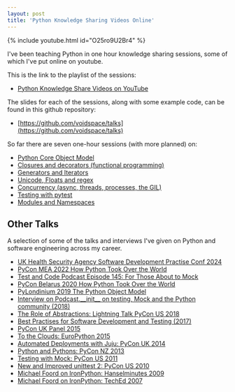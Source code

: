 ```yaml
---
layout: post
title: 'Python Knowledge Sharing Videos Online'
---
```


{% include youtube.html id="O25ro9U2Br4" %}

I've been teaching Python in one hour knowledge sharing sessions, some of which I've put online on youtube.

This is the link to the playlist of the sessions:

* [Python Knowledge Share Videos on YouTube](https://www.youtube.com/watch?v=O25ro9U2Br4&list=PLzeg33w0Au4wgaHk3-hyGIXNU_WRBMgvq&ab_channel=MichaelFoord)

The slides for each of the sessions, along with some example code, can be found in this github repository:

* [https://github.com/voidspace/talks](https://github.com/voidspace/talks)

So far there are seven one-hour sessions (with more planned) on:

* [Python Core Object Model](https://www.youtube.com/watch?v=O25ro9U2Br4&list=PLzeg33w0Au4wgaHk3-hyGIXNU_WRBMgvq&index=1&ab_channel=MichaelFoord)
* [Closures and decorators (functional programming)](https://www.youtube.com/watch?v=koannusBFGU&list=PLzeg33w0Au4wgaHk3-hyGIXNU_WRBMgvq&index=3&ab_channel=MichaelFoord)
* [Generators and Iterators](https://www.youtube.com/watch?v=yadfyn6-TzE&list=PLzeg33w0Au4wgaHk3-hyGIXNU_WRBMgvq&index=4&ab_channel=MichaelFoord)
* [Unicode, Floats and regex](https://www.youtube.com/watch?v=X3RBs0zau2w&list=PLzeg33w0Au4wgaHk3-hyGIXNU_WRBMgvq&index=5&ab_channel=MichaelFoord)
* [Concurrency (async, threads, processes, the GIL)](https://www.youtube.com/watch?v=fwb1u-V81sk&list=PLzeg33w0Au4wgaHk3-hyGIXNU_WRBMgvq&index=2&ab_channel=MichaelFoord)
* [Testing with pytest](https://www.youtube.com/watch?v=ZgfpAXAB_0Y&list=PLzeg33w0Au4wgaHk3-hyGIXNU_WRBMgvq&index=7&ab_channel=MichaelFoord)
* [Modules and Namespaces](https://www.youtube.com/watch?v=VuKWsoDogq8&list=PLzeg33w0Au4wgaHk3-hyGIXNU_WRBMgvq&index=8&ab_channel=MichaelFoord)

## Other Talks

A selection of some of the talks and interviews I've given on Python and software engineering across my career.

* [UK Health Security Agency Software Development Practise Conf 2024](https://github.com/voidspace/talks/blob/main/healthsecurityagency/ukhsa.pdf)
* [PyCon MEA 2022 How Python Took Over the World](https://www.youtube.com/watch?v=gv8VA1KugWk&ab_channel=GlobalDevSlam)
* [Test and Code Podcast Episode 145: For Those About to Mock](https://testandcode.com/145)
* [PyCon Belarus 2020 How Python Took Over the World](https://www.youtube.com/watch?v=EFJzsKvi8lU&t=17s&ab_channel=SPACE)
* [PyLondinium 2019 The Python Object Model](https://www.youtube.com/watch?v=qqW4QYTeD40&ab_channel=PyLondinium)
* [Interview on Podcast.\_\_init__ on testing, Mock and the Python community (2018)](https://www.podcastinit.com/michael-foord-on-testing-mock-tdd-and-the-python-community-episode-171/)
* [The Role of Abstractions: Lightning Talk PyCon US 2018](https://youtu.be/c-I0md_3fbQ?t=275)
* [Best Practises for Software Development and Testing (2017)](https://opensource.com/article/17/5/30-best-practices-software-development-and-testing)
* [PyCon UK Panel 2015](https://eventil.com/presentations/L1see4-michael-foord-the-pycon-uk-panel)
* [To the Clouds: EuroPython 2015](https://pyvideo.org/europython-2015/to-the-clouds-why-you-should-deploy-to-the-cloud-even-if-you-dont-want-to.html)
* [Automated Deployments with Juju: PyCon UK 2014](https://pyvideo.org/pycon-uk-2014/repeatable-automated-deployments-with-juju.html)
* [Python and Pythons: PyCon NZ 2013](https://www.youtube.com/watch?v=IWB_pQacuw4)
* [Testing with Mock: PyCon US 2011](https://pyvideo.org/pycon-us-2011/pycon-2011--testing-with-mock.html)
* [New and Improved unittest 2: PyCon US 2010](https://pyvideo.org/pycon-us-2010/pycon-2010--new--and--improved--coming-changes-to.html)
* [Michael Foord on IronPython: Hanselminutes 2009](https://player.fm/series/hanselminutes-fresh-talk-and-tech-for-developers/ironpython-with-michael-foord)
* [Michael Foord on IronPython: TechEd 2007](https://www.youtube.com/watch?v=aSYT52Q8Mf4)
